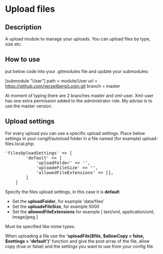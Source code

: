 # Upload files

## Description
A upload module to manage your uploads. You can upload files by type, size etc.



## How to use
put below code into your .gitmodules file and update your submodules:

[submodule "User"] path = module/User url = https://github.com/verzeilberg/Login.git branch = master

At moment of typing there are 2 branches master and xml-user. Xml-user has one extra permission added to the administrator role. My advise is to use the master version.

## Upload settings
For every upload you can use a specific upload settings. Place below settings in your 
congif/autoload folder in a file named (for example) upload-files.local.php:

<pre>
'filesUploadSettings' => [
        'default' => [
            'uploadFolder' => '',
            'uploadeFileSize' => '',
            'allowedFileExtensions' => [],
        ]
    ]
</pre>

Specify the files upload settings, in this case it is <b>default</b>
- Set the <b>uploadFolder</b>, for example 'data/files'
- Set the <b>uploadeFileSize</b>, for example 5000
- Set the <b>allowedFileExtensions</b> for example 
[
text/xml,
application/xml,
	image/jpeg
]

Must be specified like mime types.

When uploading a file use the <b>'uploadFile($file, $allowCopy = false, $settings = 'default')'</b> 
function and give the post array of the file, allow copy (true or false) and the settings you want to use from your 
 config file.